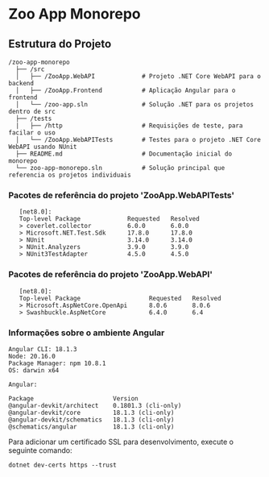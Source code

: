 # Zoo App Monorepo
## Estrutura do Projeto

```
/zoo-app-monorepo
  ├── /src
  │   ├── /ZooApp.WebAPI             # Projeto .NET Core WebAPI para o backend
  │   ├── /ZooApp.Frontend           # Aplicação Angular para o frontend
  │   └── /zoo-app.sln               # Solução .NET para os projetos dentro de src
  ├── /tests
  |   ├── /http                      # Requisições de teste, para facilar o uso
  │   └── /ZooApp.WebAPITests        # Testes para o projeto .NET Core WebAPI usando NUnit
  ├── README.md                      # Documentação inicial do monorepo
  └── zoo-app-monorepo.sln           # Solução principal que referencia os projetos individuais
```

### Pacotes de referência do projeto 'ZooApp.WebAPITests'
```
   [net8.0]: 
   Top-level Package             Requested   Resolved
   > coverlet.collector          6.0.0       6.0.0   
   > Microsoft.NET.Test.Sdk      17.8.0      17.8.0  
   > NUnit                       3.14.0      3.14.0  
   > NUnit.Analyzers             3.9.0       3.9.0   
   > NUnit3TestAdapter           4.5.0       4.5.0   
```

### Pacotes de referência do projeto 'ZooApp.WebAPI'
```
   [net8.0]: 
   Top-level Package                   Requested   Resolved
   > Microsoft.AspNetCore.OpenApi      8.0.6       8.0.6   
   > Swashbuckle.AspNetCore            6.4.0       6.4
```

### Informações sobre o ambiente Angular
```
Angular CLI: 18.1.3
Node: 20.16.0
Package Manager: npm 10.8.1
OS: darwin x64

Angular: 

Package                      Version
@angular-devkit/architect    0.1801.3 (cli-only)
@angular-devkit/core         18.1.3 (cli-only)
@angular-devkit/schematics   18.1.3 (cli-only)
@schematics/angular          18.1.3 (cli-only)
```

Para adicionar um certificado SSL para desenvolvimento, execute o seguinte comando:
```
dotnet dev-certs https --trust
```